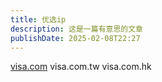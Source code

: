 ```yaml
---
title: 优选ip
description: 这是一篇有意思的文章
publishDate: 2025-02-08T22:27
---
```

[visa.com](http://visa.com/)
visa.com.tw
visa.com.hk
